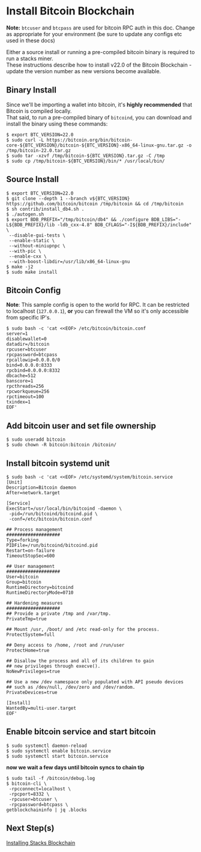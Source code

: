 # Install Bitcoin Blockchain

**Note:** `btcuser` and `btcpass` are used for bitcoin RPC auth in this doc. Change as appropriate for your environment (be sure to update any configs etc used in these docs)

Either a source install or running a pre-compiled bitcoin binary is required to run a stacks miner. \
These instructions describe how to install v22.0 of the Bitcoin Blockchain - update the version number as new versions become available.

## Binary Install

Since we'll be importing a wallet into bitcoin, it's **highly recommended** that Bitcoin is compiled locally. \
That said, to run a pre-compiled binary of `bitcoind`, you can download and install the binary using these commands:

```
$ export BTC_VERSION=22.0
$ sudo curl -L https://bitcoin.org/bin/bitcoin-core-${BTC_VERSION}/bitcoin-${BTC_VERSION}-x86_64-linux-gnu.tar.gz -o /tmp/bitcoin-22.0.tar.gz
$ sudo tar -xzvf /tmp/bitcoin-${BTC_VERSION}.tar.gz -C /tmp
$ sudo cp /tmp/bitcoin-${BTC_VERSION}/bin/* /usr/local/bin/
```

## Source Install

```
$ export BTC_VERSION=22.0
$ git clone --depth 1 --branch v${BTC_VERSION} https://github.com/bitcoin/bitcoin /tmp/bitcoin && cd /tmp/bitcoin
$ sh contrib/install_db4.sh .
$ ./autogen.sh
$ export BDB_PREFIX="/tmp/bitcoin/db4" && ./configure BDB_LIBS="-L${BDB_PREFIX}/lib -ldb_cxx-4.8" BDB_CFLAGS="-I${BDB_PREFIX}/include" \
 --disable-gui-tests \
 --enable-static \
 --without-miniupnpc \
 --with-pic \
 --enable-cxx \
 --with-boost-libdir=/usr/lib/x86_64-linux-gnu
$ make -j2
$ sudo make install
```

## Bitcoin Config

**Note**: This sample config is open to the world for RPC. It can be restricted to localhost (`127.0.0.1`), **or** you can firewall the VM so it's only accessible from specific IP's.

```
$ sudo bash -c 'cat <<EOF> /etc/bitcoin/bitcoin.conf
server=1
disablewallet=0
datadir=/bitcoin
rpcuser=btcuser
rpcpassword=btcpass
rpcallowip=0.0.0.0/0
bind=0.0.0.0:8333
rpcbind=0.0.0.0:8332
dbcache=512
banscore=1
rpcthreads=256
rpcworkqueue=256
rpctimeout=100
txindex=1
EOF'
```

## Add bitcoin user and set file ownership

```
$ sudo useradd bitcoin
$ sudo chown -R bitcoin:bitcoin /bitcoin/
```

## Install bitcoin systemd unit

```
$ sudo bash -c 'cat <<EOF> /etc/systemd/system/bitcoin.service
[Unit]
Description=Bitcoin daemon
After=network.target

[Service]
ExecStart=/usr/local/bin/bitcoind -daemon \
 -pid=/run/bitcoind/bitcoind.pid \
 -conf=/etc/bitcoin/bitcoin.conf

## Process management
####################
Type=forking
PIDFile=/run/bitcoind/bitcoind.pid
Restart=on-failure
TimeoutStopSec=600

## User management
####################
User=bitcoin
Group=bitcoin
RuntimeDirectory=bitcoind
RuntimeDirectoryMode=0710

## Hardening measures
####################
## Provide a private /tmp and /var/tmp.
PrivateTmp=true

## Mount /usr, /boot/ and /etc read-only for the process.
ProtectSystem=full

## Deny access to /home, /root and /run/user
ProtectHome=true

## Disallow the process and all of its children to gain
## new privileges through execve().
NoNewPrivileges=true

## Use a new /dev namespace only populated with API pseudo devices
## such as /dev/null, /dev/zero and /dev/random.
PrivateDevices=true

[Install]
WantedBy=multi-user.target
EOF'
```

## Enable bitcoin service and start bitcoin

```
$ sudo systemctl daemon-reload
$ sudo systemctl enable bitcoin.service
$ sudo systemctl start bitcoin.service
```

**now we wait a few days until bitcoin syncs to chain tip**

```
$ sudo tail -f /bitcoin/debug.log
$ bitcoin-cli \
 -rpcconnect=localhost \
 -rpcport=8332 \
 -rpcuser=btcuser \
 -rpcpassword=btcpass \
getblockchaininfo | jq .blocks
```

## Next Step(s)

[Installing Stacks Blockchain](./stacks-blockchain.md)
